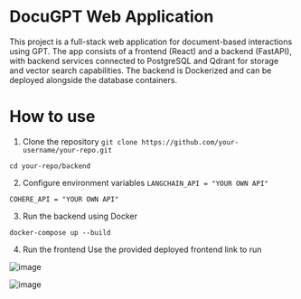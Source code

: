 # DocuGPT Web Application

This project is a full-stack web application for document-based interactions using GPT. The app consists of a frontend (React) and a backend (FastAPI), with backend services connected to PostgreSQL and Qdrant for storage and vector search capabilities. The backend is Dockerized and can be deployed alongside the database containers.

# How to use
1. Clone the repository
```git clone https://github.com/your-username/your-repo.git```

```cd your-repo/backend```

2. Configure environment variables
```LANGCHAIN_API = "YOUR OWN API"```

```COHERE_API = "YOUR OWN API"```

3. Run the backend using Docker
   
```docker-compose up --build```

4. Run the frontend
Use the provided deployed frontend link to run

![image](https://github.com/user-attachments/assets/12c24252-b205-4b7b-8503-e94bb5a66c7e)

![image](https://github.com/user-attachments/assets/34898962-2551-400d-890e-88555097a6c2)
